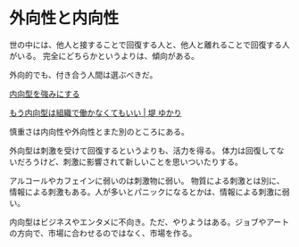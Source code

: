 # 外向性と内向性

世の中には、他人と接することで回復する人と、他人と離れることで回復する人がいる。
完全にどちらかというよりは、傾向がある。

外向的でも、付き合う人間は選ぶべきだ。

[内向型を強みにする](https://www.amazon.co.jp/dp/B00DEEK1EY)

[もう内向型は組織で働かなくてもいい | 堤 ゆかり](https://www.amazon.co.jp/dp/B085D9KFYT)

慎重さは内向性や外向性とまた別のところにある。

外向型は刺激を受けて回復するというよりも、活力を得る。
体力は回復してないだろうけど、刺激に影響されて新しいことを思いついたりする。

アルコールやカフェインに弱いのは刺激物に弱い。
物質による刺激とは別に、情報による刺激もある。人が多いとパニックになるとかは、情報による刺激に弱い。

内向型はビジネスやエンタメに不向き。ただ、やりようはある。ジョブやアートの方向で、市場に合わせるのではなく、市場を作る。
